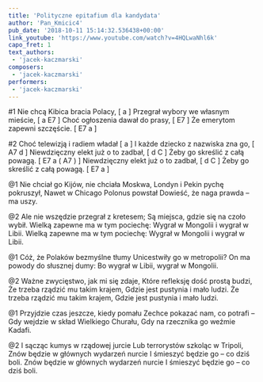 ```yaml
---
title: 'Polityczne epitafium dla kandydata'
author: 'Pan_Kmicic4'
pub_date: '2018-10-11 15:14:32.536438+00:00'
link_youtube: 'https://www.youtube.com/watch?v=4HQLwaNhl6k'
capo_fret: 1
text_authors:
 - 'jacek-kaczmarski'
composers:
 - 'jacek-kaczmarski'
performers:
 - 'jacek-kaczmarski'
---
```


#1
Nie chcą Kibica bracia Polacy, [ a ]
Przegrał wybory we własnym mieście, [ a E7 ]
Choć ogłoszenia dawał do prasy, [ E7 ]
Że emerytom zapewni szczęście. [ E7 a ]

#2
Choć telewizją i radiem władał [ a ]
I każde dziecko z nazwiska zna go, [ A7 d ] 
Niewdzięczny elekt już o to zadbał, [ d C ]
Żeby go skreślić z całą powagą. [ E7 a ( A7 ) ]
Niewdzięczny elekt już o to zadbał, [ d C ]
Żeby go skreślić z całą powagą. [ E7 a ]

@1
Nie chciał go Kijów, nie chciała Moskwa,
Londyn i Pekin pychę pokruszył,
Nawet w Chicago Polonus powstał
Dowieść, że naga prawda – ma uszy.

@2
Ale nie wszędzie przegrał z kretesem;
Są miejsca, gdzie się na czoło wybił.
Wielką zapewne ma w tym pociechę:
Wygrał w Mongolii i wygrał w Libii.
Wielką zapewne ma w tym pociechę:
Wygrał w Mongolii i wygrał w Libii.

@1
Cóż, że Polaków bezmyślne tłumy
Unicestwiły go w metropolii?
On ma powody do słusznej dumy:
Bo wygrał w Libii, wygrał w Mongolii.

@2
Ważne zwycięstwo, jak mi się zdaje,
Które refleksję dość prostą budzi,
Że trzeba rządzić mu takim krajem,
Gdzie jest pustynia i mało ludzi.
Że trzeba rządzić mu takim krajem,
Gdzie jest pustynia i mało ludzi.

@1
Przyjdzie czas jeszcze, kiedy pomału
Zechce pokazać nam, co potrafi –
Gdy wejdzie w skład Wielkiego Churału,
Gdy na rzecznika go weźmie Kadafi.

@2
I sącząc kumys w rządowej jurcie
Lub terrorystów szkoląc w Tripoli,
Znów będzie w głównych wydarzeń nurcie
I śmieszyć będzie go – co dziś boli.
Znów będzie w głównych wydarzeń nurcie
I śmieszyć będzie go – co dziś boli.